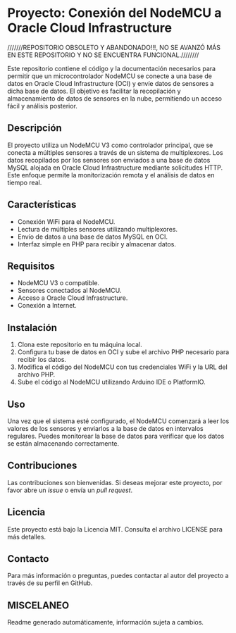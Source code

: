 # Proyecto: Conexión del NodeMCU a Oracle Cloud Infrastructure
///////REPOSITORIO OBSOLETO  Y ABANDONADO!!!, NO SE AVANZÓ MÁS EN ESTE REPOSITORIO Y NO SE ENCUENTRA FUNCIONAL.////////

Este repositorio contiene el código y la documentación necesarios para permitir que un microcontrolador NodeMCU se conecte a una base de datos en Oracle Cloud Infrastructure (OCI) y envíe datos de sensores a dicha base de datos. El objetivo es facilitar la recopilación y almacenamiento de datos de sensores en la nube, permitiendo un acceso fácil y análisis posterior.

## Descripción

El proyecto utiliza un NodeMCU V3 como controlador principal, que se conecta a múltiples sensores a través de un sistema de multiplexores. Los datos recopilados por los sensores son enviados a una base de datos MySQL alojada en Oracle Cloud Infrastructure mediante solicitudes HTTP. Este enfoque permite la monitorización remota y el análisis de datos en tiempo real.

## Características

- Conexión WiFi para el NodeMCU.
- Lectura de múltiples sensores utilizando multiplexores.
- Envío de datos a una base de datos MySQL en OCI.
- Interfaz simple en PHP para recibir y almacenar datos.

## Requisitos

- NodeMCU V3 o compatible.
- Sensores conectados al NodeMCU.
- Acceso a Oracle Cloud Infrastructure.
- Conexión a Internet.

## Instalación

1. Clona este repositorio en tu máquina local.
2. Configura tu base de datos en OCI y sube el archivo PHP necesario para recibir los datos.
3. Modifica el código del NodeMCU con tus credenciales WiFi y la URL del archivo PHP.
4. Sube el código al NodeMCU utilizando Arduino IDE o PlatformIO.

## Uso

Una vez que el sistema esté configurado, el NodeMCU comenzará a leer los valores de los sensores y enviarlos a la base de datos en intervalos regulares. Puedes monitorear la base de datos para verificar que los datos se están almacenando correctamente.

## Contribuciones

Las contribuciones son bienvenidas. Si deseas mejorar este proyecto, por favor abre un *issue* o envía un *pull request*.

## Licencia

Este proyecto está bajo la Licencia MIT. Consulta el archivo LICENSE para más detalles.

## Contacto

Para más información o preguntas, puedes contactar al autor del proyecto a través de su perfil en GitHub.

## MISCELANEO
Readme generado automáticamente, información sujeta a cambios.
